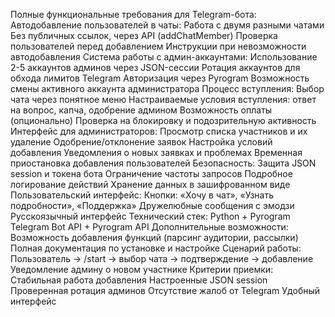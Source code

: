 Полные функциональные требования для Telegram-бота:
Автодобавление пользователей в чаты:
Работа с двумя разными чатами
Без публичных ссылок, через API (addChatMember)
Проверка пользователей перед добавлением
Инструкции при невозможности автодобавления
Система работы с админ-аккаунтами:
Использование 2-5 аккаунтов админов через JSON-сессии
Ротация аккаунтов для обхода лимитов Telegram
Авторизация через Pyrogram
Возможность смены активного аккаунта администратора
Процесс вступления:
Выбор чата через понятное меню
Настраиваемые условия вступления: ответ на вопрос, капча, одобрение админом
Возможность оплаты (опционально)
Проверка на блокировку и подозрительную активность
Интерфейс для администраторов:
Просмотр списка участников и их удаление
Одобрение/отклонение заявок
Настройка условий добавления
Уведомления о новых заявках и проблемах
Временная приостановка добавления пользователей
Безопасность:
Защита JSON session и токена бота
Ограничение частоты запросов
Подробное логирование действий
Хранение данных в зашифрованном виде
Пользовательский интерфейс:
Кнопки: «Хочу в чат», «Узнать подробности», «Поддержка»
Дружелюбные сообщения с эмодзи
Русскоязычный интерфейс
Технический стек:
Python + Pyrogram
Telegram Bot API + Pyrogram API
Дополнительные возможности:
Возможность добавления функций (парсинг аудитории, рассылки)
Полная документация по установке и настройке
Сценарий работы:
Пользователь → /start → выбор чата → подтверждение → добавление
Уведомление админу о новом участнике
Критерии приемки:
Стабильная работа добавления
Настроенные JSON session
Проверенная ротация админов
Отсутствие жалоб от Telegram
Удобный интерфейс
